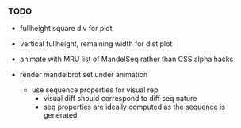 ### TODO

- fullheight square div for plot

- vertical fullheight, remaining width for dist plot

- animate with MRU list of MandelSeq rather than CSS alpha hacks

- render mandelbrot set under animation
    - use sequence properties for visual rep
        - visual diff should correspond to diff seq nature
        - seq properties are ideally computed as the sequence is generated
